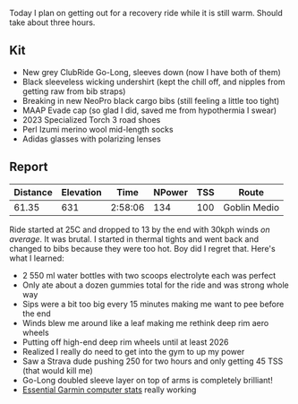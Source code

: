 Today I plan on getting out for a recovery ride while it is still warm. Should take about three hours.
## Kit

- New grey ClubRide Go-Long, sleeves down (now I have both of them)
- Black sleeveless wicking undershirt (kept the chill off, and nipples from getting raw from bib straps)
- Breaking in new NeoPro black cargo bibs (still feeling a little too tight)
- MAAP Evade cap (so glad I did, saved me from hypothermia I swear)
- 2023 Specialized Torch 3 road shoes
- Perl Izumi merino wool mid-length socks
- Adidas glasses with polarizing lenses
## Report

| Distance | Elevation | Time    | NPower | TSS | Route        |
| -------- | --------- | ------- | ------ | --- | ------------ |
| 61.35    | 631       | 2:58:06 | 134    | 100 | Goblin Medio |

Ride started at 25C and dropped to 13 by the end with 30kph winds _on average_. It was brutal. I started in thermal tights and went back and changed to bibs because they were too hot. Boy did I regret that. Here's what I learned:

- 2 550 ml water bottles with two scoops electrolyte each was perfect
- Only ate about a dozen gummies total for the ride and was strong whole way
- Sips were a bit too big every 15 minutes making me want to pee before the end
- Winds blew me around like a leaf making me rethink deep rim aero wheels
- Putting off high-end deep rim wheels until at least 2026
- Realized I really do need to get into the gym to up my power
- Saw a Strava dude pushing 250 for two hours and only getting 45 TSS (that would kill me)
- Go-Long doubled sleeve layer on top of arms is completely brilliant!
- [Essential Garmin computer stats](../Essential%20Garmin%20computer%20stats.md) really working








